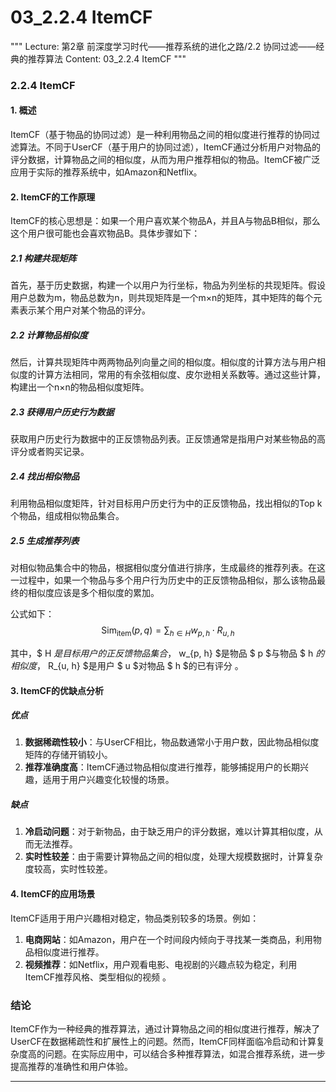# 03_2.2.4 ItemCF

"""
Lecture: 第2章 前深度学习时代——推荐系统的进化之路/2.2 协同过滤——经典的推荐算法
Content: 03_2.2.4 ItemCF
"""

### 2.2.4 ItemCF

#### 1. 概述
ItemCF（基于物品的协同过滤）是一种利用物品之间的相似度进行推荐的协同过滤算法。不同于UserCF（基于用户的协同过滤），ItemCF通过分析用户对物品的评分数据，计算物品之间的相似度，从而为用户推荐相似的物品。ItemCF被广泛应用于实际的推荐系统中，如Amazon和Netflix。

#### 2. ItemCF的工作原理
ItemCF的核心思想是：如果一个用户喜欢某个物品A，并且A与物品B相似，那么这个用户很可能也会喜欢物品B。具体步骤如下：

##### 2.1 构建共现矩阵
首先，基于历史数据，构建一个以用户为行坐标，物品为列坐标的共现矩阵。假设用户总数为m，物品总数为n，则共现矩阵是一个m×n的矩阵，其中矩阵的每个元素表示某个用户对某个物品的评分。

##### 2.2 计算物品相似度
然后，计算共现矩阵中两两物品列向量之间的相似度。相似度的计算方法与用户相似度的计算方法相同，常用的有余弦相似度、皮尔逊相关系数等。通过这些计算，构建出一个n×n的物品相似度矩阵。

##### 2.3 获得用户历史行为数据
获取用户历史行为数据中的正反馈物品列表。正反馈通常是指用户对某些物品的高评分或者购买记录。

##### 2.4 找出相似物品
利用物品相似度矩阵，针对目标用户历史行为中的正反馈物品，找出相似的Top k个物品，组成相似物品集合。

##### 2.5 生成推荐列表
对相似物品集合中的物品，根据相似度分值进行排序，生成最终的推荐列表。在这一过程中，如果一个物品与多个用户行为历史中的正反馈物品相似，那么该物品最终的相似度应该是多个相似度的累加。

公式如下：
$$ \text{Sim}_{\text{item}}(p, q) = \sum_{h \in H} w_{p, h} \cdot R_{u, h} $$

其中，$ H $是目标用户的正反馈物品集合，$ w_{p, h} $是物品 $ p $与物品 $ h $的相似度，$ R_{u, h} $是用户 $ u $对物品 $ h $的已有评分  。

#### 3. ItemCF的优缺点分析
##### 优点
1. **数据稀疏性较小**：与UserCF相比，物品数通常小于用户数，因此物品相似度矩阵的存储开销较小。
2. **推荐准确度高**：ItemCF通过物品相似度进行推荐，能够捕捉用户的长期兴趣，适用于用户兴趣变化较慢的场景。

##### 缺点
1. **冷启动问题**：对于新物品，由于缺乏用户的评分数据，难以计算其相似度，从而无法推荐。
2. **实时性较差**：由于需要计算物品之间的相似度，处理大规模数据时，计算复杂度较高，实时性较差。

#### 4. ItemCF的应用场景
ItemCF适用于用户兴趣相对稳定，物品类别较多的场景。例如：
1. **电商网站**：如Amazon，用户在一个时间段内倾向于寻找某一类商品，利用物品相似度进行推荐。
2. **视频推荐**：如Netflix，用户观看电影、电视剧的兴趣点较为稳定，利用ItemCF推荐风格、类型相似的视频  。

### 结论
ItemCF作为一种经典的推荐算法，通过计算物品之间的相似度进行推荐，解决了UserCF在数据稀疏性和扩展性上的问题。然而，ItemCF同样面临冷启动和计算复杂度高的问题。在实际应用中，可以结合多种推荐算法，如混合推荐系统，进一步提高推荐的准确性和用户体验。

---

